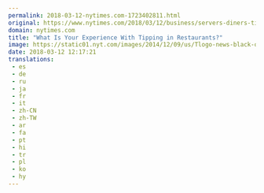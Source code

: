 ```yaml
---
permalink: 2018-03-12-nytimes.com-1723402811.html
original: https://www.nytimes.com/2018/03/12/business/servers-diners-tipping-harassment.html?partner=rss&amp;emc=rss
domain: nytimes.com
title: "What Is Your Experience With Tipping in Restaurants?"
image: https://static01.nyt.com/images/2014/12/09/us/Tlogo-news-black-on-white/Tlogo-news-black-on-white-mediumThreeByTwo440.png
date: 2018-03-12 12:17:21
translations: 
 - es
 - de
 - ru
 - ja
 - fr
 - it
 - zh-CN
 - zh-TW
 - ar
 - fa
 - pt
 - hi
 - tr
 - pl
 - ko
 - hy
---
```


